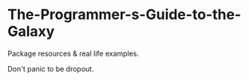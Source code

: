 # The-Programmer-s-Guide-to-the-Galaxy
Package resources &amp; real life examples. 

Don't panic to be dropout.
